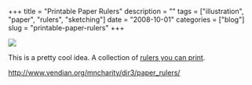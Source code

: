 +++
title = "Printable Paper Rulers"
description = ""
tags = ["illustration", "paper", "rulers", "sketching"]
date = "2008-10-01"
categories = ["blog"]
slug = "printable-paper-rulers"
+++



  <div class="notebook-screenshot"><a href="http://www.vendian.org/mncharity/dir3/paper_rulers/"><img id='bluga-thumbnail-1375' class='bluga-thumbnail large' src='http://media.konigi.com/bluga/
wt48e407e46ed86.jpg'/></a></div><p>This is a pretty cool idea. A collection of <a href="http://www.vendian.org/mncharity/dir3/paper_rulers/">rulers you can print</a>.</p>
    
  <a href="http://www.vendian.org/mncharity/dir3/paper_rulers/">http://www.vendian.org/mncharity/dir3/paper_rulers/</a>

